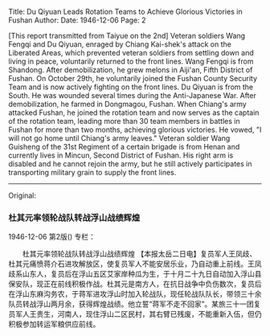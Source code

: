 Title: Du Qiyuan Leads Rotation Teams to Achieve Glorious Victories in Fushan
Author: 
Date: 1946-12-06
Page: 2

[This report transmitted from Taiyue on the 2nd] Veteran soldiers Wang Fengqi and Du Qiyuan, enraged by Chiang Kai-shek's attack on the Liberated Areas, which prevented veteran soldiers from settling down and living in peace, voluntarily returned to the front lines. Wang Fengqi is from Shandong. After demobilization, he grew melons in Aiji'an, Fifth District of Fushan. On October 29th, he voluntarily joined the Fushan County Security Team and is now actively fighting on the front lines. Du Qiyuan is from the South. He was wounded several times during the Anti-Japanese War. After demobilization, he farmed in Dongmagou, Fushan. When Chiang's army attacked Fushan, he joined the rotation team and now serves as the captain of the rotation team, leading more than 30 team members in battles in Fushan for more than two months, achieving glorious victories. He vowed, "I will not go home until Chiang's army leaves." Veteran soldier Wang Guisheng of the 31st Regiment of a certain brigade is from Henan and currently lives in Mincun, Second District of Fushan. His right arm is disabled and he cannot rejoin the army, but he still actively participates in transporting military grain to supply the front lines.



<hr /> 

Original: 


### 杜其元率领轮战队转战浮山战绩辉煌

1946-12-06
第2版()
专栏：

　　杜其元率领轮战队转战浮山战绩辉煌
    【本报太岳二日电】复员军人王凤歧、杜其元痛愤蒋介石进攻解放区，使复员军人不能安居乐业，乃自动重上前线。王凤歧系山东人，复员后在浮山五区艾家岸种瓜为生，于十月二十九日自动加入浮山县保安队，现正在前线积极作战。杜其元是南方人，在抗日战争中负伤数次，复员后在浮山东麻沟务农，于蒋军进攻浮山时加入轮战队，现任轮战队队长，带领三十余队员转战浮山两月余，获得辉煌战绩。他立誓“蒋军不走不回家”。某旅三十一团复员军人王贵生，河南人，现住浮山二区民村，其右臂已残废，不能重新入伍，但仍积极参加转运军粮供应前线。
